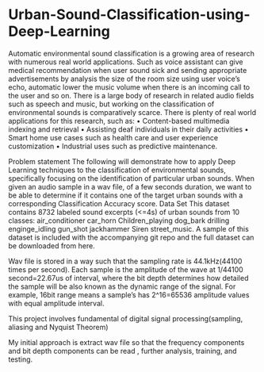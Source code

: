# Urban-Sound-Classification-using-Deep-Learning
Automatic environmental sound classification is a growing area of research with numerous real world applications. Such as voice assistant can give medical recommendation when user sound sick and sending appropriate advertisements by analysis the size of the room size using user voice’s echo, automatic lower the music volume when there is an incoming call to the user and so on. There is a large body of research in related audio fields such as speech and music, but working on the classification of environmental sounds is comparatively scarce.
There is plenty of real world applications for this research, such as:
• Content-based multimedia indexing and retrieval
• Assisting deaf individuals in their daily activities
• Smart home use cases such as health care and user experience customization
• Industrial uses such as predictive maintenance.
 
Problem statement
The following will demonstrate how to apply Deep Learning techniques to the classification of environmental sounds, specifically focusing on the identification of particular urban sounds.
When given an audio sample in a wav file, of a few seconds duration, we want to be able to determine if it contains one of the target urban sounds with a corresponding Classification Accuracy score.
Data Set
This dataset contains 8732 labeled sound excerpts (<=4s) of urban sounds from 10 classes: 
air_conditioner
car_horn
Children_playing
dog_bark
drilling
enginge_idling
gun_shot 
jackhammer 
Siren
street_music.
A sample of this dataset is included with the accompanying git repo and the full dataset can be downloaded from here.

Wav file is stored in a way such that the sampling rate is 44.1kHz(44100 times per second).
Each sample is the amplitude of the wave at 1/44100 second=22.67us of interval, where the bit depth determines how detailed the sample will be also known as the dynamic range of the signal. For example, 16bit range means a sample’s has 2^16=65536 amplitude values with equal amplitude interval.

This project involves fundamental of digital signal processing(sampling, aliasing and Nyquist Theorem)

My initial approach is extract wav file so that the frequency components and bit depth components can be read , further analysis, training, and testing.


